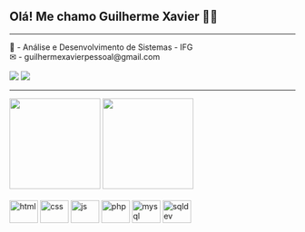 ### <h2>Olá! Me chamo Guilherme Xavier 🙋‍♂</h2>

<hr>

<!-- INFORMAÇÕES -->
<div style="display: inline_block">
  📁 - Análise e Desenvolvimento de Sistemas - IFG <br>
  ✉ - guilhermexavierpessoal@gmail.com <br>
</div>

<br>

<!-- REDES SOCIAIS -->
<div style="display: inline_block">
  <a href="https://www.instagram.com/guilhermexavyer/" target="_blank"><img src="https://img.shields.io/badge/Instagram-E4405F.svg?style=for-the-badge&logo=Instagram&logoColor=white" target="_blank"></a>
  <a target"_blank" href="https://www.linkedin.com/in/guilherme-xavier-18128526b" target="_blank"><img src="https://img.shields.io/badge/-LinkedIn-%230077B5?style=for-the-badge&logo=linkedin&logoColor=white" target="_blank"></a>
</div>

<hr>

<!-- WIDGETS -->
<div>
  <img height="160em" src="https://github-readme-stats.vercel.app/api?username=guilhermexavyer&show_icons=true&theme=tokyonight&include_all_commits=true&count_private=false"/>
  <img height="160em" src="https://github-readme-stats.vercel.app/api/top-langs/?username=guilhermexavyer&layout=compact&langs_count=7&theme=tokyonight"/>
</div>

<br>

<!-- LINGUAGENS -->
<div style="display: inline_block">
  <img align="center" height="40" width="50" alt="html" src="https://cdn.jsdelivr.net/gh/devicons/devicon/icons/html5/html5-original.svg">
  <img align="center" height="40" width="50" alt="css" src="https://cdn.jsdelivr.net/gh/devicons/devicon/icons/css3/css3-original.svg">
  <img align="center" height="40" width="50" alt="js" src="https://cdn.jsdelivr.net/gh/devicons/devicon/icons/javascript/javascript-original.svg">
  <img align="center" height="40" width="50" alt="php" src="https://cdn.jsdelivr.net/gh/devicons/devicon@latest/icons/php/php-original.svg">
  <img align="center" height="40" width="50" alt="mysql" src="https://cdn.jsdelivr.net/gh/devicons/devicon@latest/icons/mysql/mysql-original.svg">
  <img align="center" height="40" width="50" alt="sqldev" src="https://cdn.jsdelivr.net/gh/devicons/devicon@latest/icons/sqldeveloper/sqldeveloper-original.svg" />
</div>
